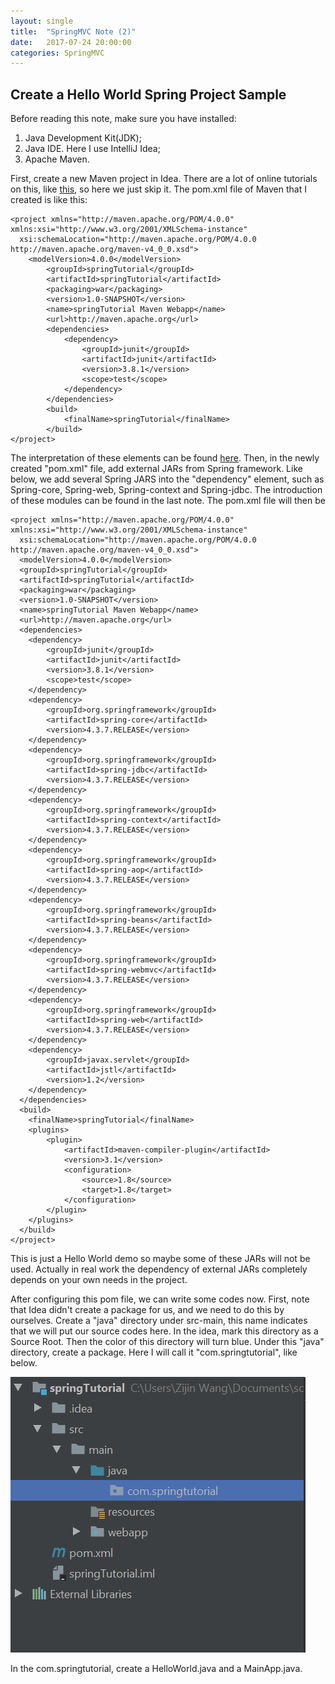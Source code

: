 ```yaml
---
layout: single
title:  "SpringMVC Note (2)"
date:   2017-07-24 20:00:00
categories: SpringMVC
---
```


## Create a Hello World Spring Project Sample

Before reading this note, make sure you have installed:

1. Java Development Kit(JDK);
2. Java IDE. Here I use IntelliJ Idea;
3. Apache Maven.


First, create a new Maven project in Idea. There are a lot of online tutorials on this, like [this](https://javapointers.com/tutorial/creating-web-application-using-maven-in-intellij/), so here we just skip it. The pom.xml file of Maven that I created is like this:
    
    <project xmlns="http://maven.apache.org/POM/4.0.0" xmlns:xsi="http://www.w3.org/2001/XMLSchema-instance"
      xsi:schemaLocation="http://maven.apache.org/POM/4.0.0 http://maven.apache.org/maven-v4_0_0.xsd">
    	<modelVersion>4.0.0</modelVersion>
      		<groupId>springTutorial</groupId>
      		<artifactId>springTutorial</artifactId>
      		<packaging>war</packaging>
      		<version>1.0-SNAPSHOT</version>
      		<name>springTutorial Maven Webapp</name>
      		<url>http://maven.apache.org</url>
      		<dependencies>
    			<dependency>
      				<groupId>junit</groupId>
      				<artifactId>junit</artifactId>
      				<version>3.8.1</version>
      				<scope>test</scope>
    			</dependency>
      		</dependencies>
      		<build>
    			<finalName>springTutorial</finalName>
      		</build>
    </project>

The interpretation of these elements can be found [here](https://spring.io/guides/gs/maven/). Then, in the newly created "pom.xml" file, add external JARs from Spring framework. Like below, we add several Spring JARS into the "dependency" element, such as Spring-core, Spring-web, Spring-context and Spring-jdbc. The introduction of these modules can be found in the last note. The pom.xml file will then be

    <project xmlns="http://maven.apache.org/POM/4.0.0" xmlns:xsi="http://www.w3.org/2001/XMLSchema-instance"
      xsi:schemaLocation="http://maven.apache.org/POM/4.0.0 http://maven.apache.org/maven-v4_0_0.xsd">
      <modelVersion>4.0.0</modelVersion>
      <groupId>springTutorial</groupId>
      <artifactId>springTutorial</artifactId>
      <packaging>war</packaging>
      <version>1.0-SNAPSHOT</version>
      <name>springTutorial Maven Webapp</name>
      <url>http://maven.apache.org</url>
      <dependencies>
    	<dependency>
      		<groupId>junit</groupId>
      		<artifactId>junit</artifactId>
      		<version>3.8.1</version>
      		<scope>test</scope>
    	</dependency>
    	<dependency>
      		<groupId>org.springframework</groupId>
      		<artifactId>spring-core</artifactId>
      		<version>4.3.7.RELEASE</version>
    	</dependency>
    	<dependency>
      		<groupId>org.springframework</groupId>
      		<artifactId>spring-jdbc</artifactId>
      		<version>4.3.7.RELEASE</version>
    	</dependency>
    	<dependency>
      		<groupId>org.springframework</groupId>
      		<artifactId>spring-context</artifactId>
      		<version>4.3.7.RELEASE</version>
    	</dependency>
    	<dependency>
      		<groupId>org.springframework</groupId>
      		<artifactId>spring-aop</artifactId>
      		<version>4.3.7.RELEASE</version>
    	</dependency>
    	<dependency>
      		<groupId>org.springframework</groupId>
      		<artifactId>spring-beans</artifactId>
      		<version>4.3.7.RELEASE</version>
    	</dependency>
    	<dependency>
      		<groupId>org.springframework</groupId>
      		<artifactId>spring-webmvc</artifactId>
      		<version>4.3.7.RELEASE</version>
    	</dependency>
    	<dependency>
      		<groupId>org.springframework</groupId>
      		<artifactId>spring-web</artifactId>
      		<version>4.3.7.RELEASE</version>
    	</dependency>
    	<dependency>
      		<groupId>javax.servlet</groupId>
      		<artifactId>jstl</artifactId>
      		<version>1.2</version>
    	</dependency>
      </dependencies>
      <build>
    	<finalName>springTutorial</finalName>
    	<plugins>
      		<plugin>
    			<artifactId>maven-compiler-plugin</artifactId>
    			<version>3.1</version>
    			<configuration>
      				<source>1.8</source>
      				<target>1.8</target>
    			</configuration>
      		</plugin>
    	</plugins>
      </build>
    </project>
    
This is just a Hello World demo so maybe some of these JARs will not be used. Actually in real work the dependency of external JARs completely depends on your own needs in the project.

After configuring this pom file, we can write some codes now. First, note that Idea didn't create a package for us, and we need to do this by ourselves. Create a "java" directory under src-main, this name indicates that we will put our source codes here. In the idea, mark this directory as a Source Root. Then the color of this directory will turn blue. Under this "java" directory, create a package. Here I will call it "com.springtutorial", like below.

![spring2-1](https://raw.githubusercontent.com/zijinw/BlogPic/master/pictures/spring2-1.png)

In the com.springtutorial, create a HelloWorld.java and a MainApp.java.

